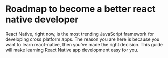 # Roadmap to become a better react native developer
React Native, right now, is the most trending JavaScript framework for developing cross platform apps. The reason you are here is because you want to learn react-native, then you've made the right decision. This guide will make learning React Native app development easy for you. 
